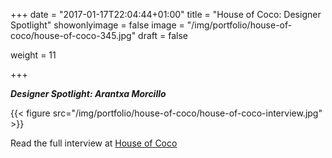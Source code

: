 +++
date = "2017-01-17T22:04:44+01:00"
title = "House of Coco: Designer Spotlight"
showonlyimage = false
image = "/img/portfolio/house-of-coco/house-of-coco-345.jpg"
draft = false

weight = 11



+++

***Designer Spotlight: Arantxa Morcillo***
<!--more-->
{{< figure src="/img/portfolio/house-of-coco/house-of-coco-interview.jpg"  >}}


Read the full interview at  <a href="https://www.notjustalabel.com/editorial/arantxa-morcillos-splintered-moodboard"> House of Coco <a/>

